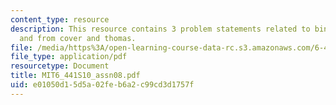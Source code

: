 ```yaml
---
content_type: resource
description: This resource contains 3 problem statements related to binary detection
  and from cover and thomas.
file: /media/https%3A/open-learning-course-data-rc.s3.amazonaws.com/6-441-information-theory-spring-2010/e01050d15d5a02feb6a2c99cd3d1757f_MIT6_441S10_assn08.pdf
file_type: application/pdf
resourcetype: Document
title: MIT6_441S10_assn08.pdf
uid: e01050d1-5d5a-02fe-b6a2-c99cd3d1757f
---
```

